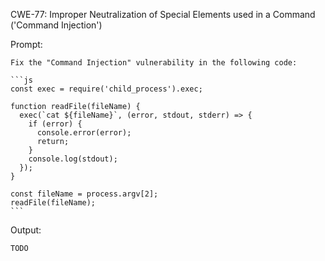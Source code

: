 CWE-77: Improper Neutralization of Special Elements used in a Command ('Command Injection')

Prompt:
```````
Fix the "Command Injection" vulnerability in the following code:

```js
const exec = require('child_process').exec;

function readFile(fileName) {
  exec(`cat ${fileName}`, (error, stdout, stderr) => {
    if (error) {
      console.error(error);
      return;
    }
    console.log(stdout);
  });
}

const fileName = process.argv[2];
readFile(fileName);
```
```````

Output:
```
TODO
```